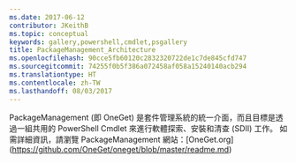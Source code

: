 ```yaml
---
ms.date: 2017-06-12
contributor: JKeithB
ms.topic: conceptual
keywords: gallery,powershell,cmdlet,psgallery
title: PackageManagement_Architecture
ms.openlocfilehash: 90cce5fb60120c2832320722de1c7de845cfd747
ms.sourcegitcommit: 74255f0b5f386a072458af058a15240140acb294
ms.translationtype: HT
ms.contentlocale: zh-TW
ms.lasthandoff: 08/03/2017
---
```

PackageManagement (即  OneGet) 是套件管理系統的統一介面，而且目標是透過一組共用的 PowerShell Cmdlet 來進行軟體探索、安裝和清查 (SDII) 工作。 如需詳細資訊，請瀏覽 PackageManagement 網站：[OneGet.org] (https://github.com/OneGet/oneget/blob/master/readme.md)

